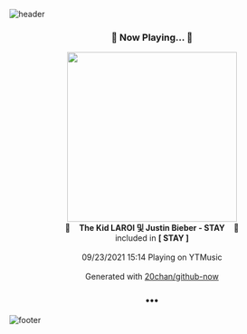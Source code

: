 ![header](https://capsule-render.vercel.app/api?type=wave&height=170&section=header&text=Hi.%20I'm%20SHIFT&fontColor=090707&fontAlignX=45&fontAlignY=65&fontSize=100)

<h3 align="center">🎵 Now Playing... 🎵</h3>
<p align="center">
  <a href="https://music.youtube.com/watch?v=XfEMj-z3TtA">
    <img width="300" src="https://lh3.googleusercontent.com/_72AYxGc5r6U2SwbDvo8qLTx0wLp1bxRAQTSWNZfeZOdP2zf6yHjIAzTZCFILrbz3AvxHqHJdqde56Y">
  </a>
  <br>
  🎵&nbsp&nbsp&nbsp <b>The Kid LAROI 및 Justin Bieber - STAY</b> &nbsp&nbsp&nbsp🎵
  <br>
  included in <b>[ STAY ]</b>
  
  <br />
  <br />
  09/23/2021 15:14 Playing on YTMusic
  <br />
  <br />
  Generated with <a href="https://github.com/20chan/github-now">20chan/github-now</a>
</p>

<h3 align="center">•••</h3>

![footer](https://capsule-render.vercel.app/api?type=wave&height=150&section=footer)
